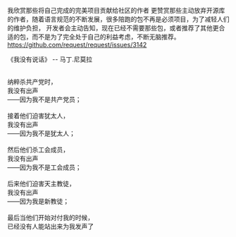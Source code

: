 我欣赏那些将自己完成的完美项目贡献给社区的作者
更赞赏那些主动放弃开源库的作者，随着语言规范的不断发展，很多陪跑的包不再是必须项目，为了减轻人们的维护负担，
开发者会主动告知，现在已经不需要那些包，或者推荐了其他更合适的包，而不是为了完全处于自己的利益考虑，不断无脑推荐。
https://github.com/request/request/issues/3142

《我没有说话》 -- 马丁.尼莫拉

<br />纳粹杀共产党时，
<br />我没有出声
<br />——因为我不是共产党员；<br />
<br />接着他们迫害犹太人，
<br />我没有出声
<br />——因为我不是犹太人；<br />
<br />然后他们杀工会成员，
<br />我没有出声
<br />——因为我不是工会成员；<br />
<br />后来他们迫害天主教徒，
<br />我没有出声
<br />——因为我是新教徒；<br />
<br />最后当他们开始对付我的时候，
<br />已经没有人能站出来为我发声了
